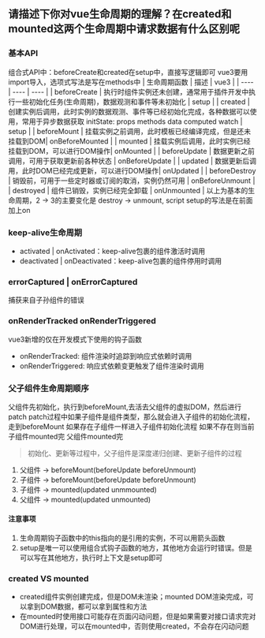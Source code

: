 ## 请描述下你对vue生命周期的理解？在created和mounted这两个生命周期中请求数据有什么区别呢

### 基本API
组合式API中：beforeCreate和created在setup中，直接写逻辑即可
vue3要用import导入，选项式写法是写在methods中
| 生命周期函数 | 描述 | vue3 |
| ---- | ---- | ---- |
| beforeCreate | 执行时组件实例还未创建，通常用于插件开发中执行一些初始化任务(生命周期)，数据观测和事件等未初始化 | setup |
| created	| 创建实例后调用，此时实例的数据观测、事件等已经初始化完成，各种数据可以使用，常用于异步数据获取 initState: props methods data computed watch | setup |
| beforeMount	| 挂载实例之前调用，此时模板已经编译完成，但是还未挂载到DOM| onBeforeMounted |
| mounted	| 挂载实例后调用，此时实例已经挂载到DOM，可以进行DOM操作| onMounted |
| beforeUpdate | 数据更新之前调用，可用于获取更新前各种状态 | onBeforeUpdate |
| updated |	数据更新后调用，此时DOM已经完成更新，可以进行DOM操作| onUpdated |
| beforeDestroy |	销毁前，可用于一些定时器或订阅的取消，实例仍然可用 | onBeforeUnmount |
| destroyed |	组件已销毁，实例已经完全卸载 | onUnmounted |
以上为基本的生命周期，2 -> 3的主要变化是 destroy -> unmount, script setup的写法是在前面加上on

### keep-alive生命周期
- activated | onActivated：keep-alive包裹的组件激活时调用
- deactivated | onDeactivated：keep-alive包裹的组件停用时调用

### errorCaptured | onErrorCaptured
捕获来自子孙组件的错误

### onRenderTracked onRenderTriggered
vue3新增的仅在开发模式下使用的钩子函数
- onRenderTracked: 组件渲染时追踪到响应式依赖时调用
- onRenderTriggered: 响应式依赖变更触发了组件渲染时调用

### 父子组件生命周期顺序
父组件先初始化，执行到beforeMount,去活去父组件的虚拟DOM，然后进行patch
  patch过程中如果子组件是组件类型，那么就会进入子组件的初始化流程，走到beforeMount
    如果存在子组件一样进入子组件初始化流程
    如果不存在则当前子组件mounted完
  父组件mounted完
> 初始化、更新等过程中，父子组件是深度递归创建、更新子组件的过程
1. 父组件 -> beforeMount(beforeUpdate beforeUnmount)
2. 子组件 -> beforeMount(beforeUpdate beforeUnmount)
3. 子组件 -> mounted(updated unmmounted)
4. 父组件 -> mounted(updated unmounted)

#### 注意事项
1. 生命周期钩子函数中的this指向的是引用的实例，不可以用箭头函数
2. setup是唯一可以使用组合式钩子函数的地方，其他地方会运行时错误。但是可以写在其他地方，执行时上下文是setup即可


### created VS mounted
- created组件实例创建完成，但是DOM未渲染；mounted DOM渲染完成，可以拿到DOM数据，都可以拿到属性和方法
- 在mounted时使用接口可能存在页面闪动问题，但是如果需要对接口请求完对DOM进行处理，可以在mounted中，否则使用created，不会存在闪动问题